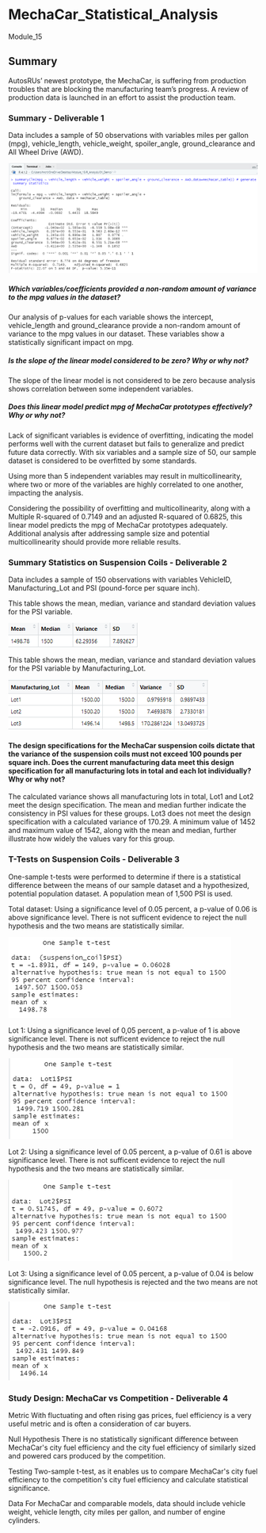 # MechaCar_Statistical_Analysis
Module_15

## Summary
AutosRUs’ newest prototype, the MechaCar, is suffering from production troubles that are blocking the manufacturing team’s progress. A review of production data is launched in an effort to assist the production team.

### Summary - Deliverable 1
Data includes a sample of 50 observations with variables miles per gallon (mpg), vehicle_length, vehicle_weight, spoiler_angle, ground_clearance and All Wheel Drive (AWD).

![Summary Analysis](/Resources/Del1Summary.png)

##### Which variables/coefficients provided a non-random amount of variance to the mpg values in the dataset?
Our analysis of p-values for each variable shows the intercept, vehicle_length and ground_clearance provide a non-random amount of variance to the mpg values in our dataset.
These variables show a statistically significant impact on mpg.
 	
##### Is the slope of the linear model considered to be zero? Why or why not?
The slope of the linear model is not considered to be zero because analysis shows correlation between some independent variables.

##### Does this linear model predict mpg of MechaCar prototypes effectively? Why or why not?
Lack of significant variables is evidence of overfitting, indicating the model performs well with the current dataset but fails to generalize and predict future data correctly.  With six variables and a sample size of 50, our sample dataset is considered to be overfitted by some standards.

Using more than 5 independent variables may result in multicollinearity, where two or more of the variables are highly correlated to one another, impacting the analysis.

Considering the possibility of overfitting and multicollinearity, along with a Multiple R-squared of 0.7149 and an adjusted R-squared of 0.6825, this linear model predicts the mpg of MechaCar prototypes adequately.  Additional analysis after addressing sample size and potential multicollinearity should provide more reliable results.

### Summary Statistics on Suspension Coils - Deliverable 2
Data includes a sample of 150 observations with variables VehicleID, Manufacturing_Lot and PSI (pound-force per square inch).

This table shows the mean, median, variance and standard deviation values for the PSI variable.

![Summary Analysis](/Resources/Del2TotalSummary.png)


This table shows the mean, median, variance and standard deviation values for the PSI variable by Manufacturing_Lot.

![Summary Analysis-PSI](/Resources/Del2LotSummary.png)


#### The design specifications for the MechaCar suspension coils dictate that the variance of the suspension coils must not exceed 100 pounds per square inch. Does the current manufacturing data meet this design specification for all manufacturing lots in total and each lot individually? Why or why not?
The calculated variance shows all manufacturing lots in total, Lot1 and Lot2 meet the design specification.  The mean and median further indicate the consistency in PSI values for these groups.  Lot3 does not meet the design specification with a calculated variance of 170.29.  A minimum value of 1452 and maximum value of 1542, along with the mean and median, further illustrate how widely the values vary for this group.


### T-Tests on Suspension Coils - Deliverable 3
One-sample t-tests were performed to determine if there is a statistical difference between the means of our sample dataset and a hypothesized, potential population dataset.  A population mean of 1,500 PSI is used.


Total dataset:  Using a significance level of 0.05 percent, a p-value of 0.06 is above significance level.  There is not sufficent evidence to reject the null hypothesis and the
two means are statistically similar.

![PSI-All](/Resources/Del3PSIALL.png)



Lot 1:  Using a significance level of 0,05 percent, a p-value of 1 is above significance level.  There is not sufficent evidence to reject the null hypothesis and the two
means are statistically similar.

![PSI-Lot 1](/Resources/Del3Lot1.png)



Lot 2:  Using a significance level of 0.05 percent, a p-value of 0.61 is above significance level.  There is not sufficent evidence to reject the null hypothesis and the two
means are statistically similar.

![PSI-Lot 2](/Resources/Del3Lot2.png)



Lot 3:  Using a significance level of 0.05 percent, a p-value of 0.04 is below significance level.  The null hypothesis is rejected and the two means are not statistically
similar.

![PSI-Lot 3](/Resources/Del3Lot3.png)


### Study Design: MechaCar vs Competition - Deliverable 4
Metric
With fluctuating and often rising gas prices, fuel efficiency is a very useful metric and is often a consideration of car buyers.

Null Hypothesis
There is no statistically significant difference between MechaCar's city fuel efficiency and the city fuel efficiency of similarly sized and powered cars produced by the competition.

Testing
Two-sample t-test, as it enables us to compare MechaCar's city fuel efficiency to the competition's city fuel efficiency and calculate statistical significance.

Data
For MechaCar and comparable models, data should include vehicle weight, vehicle length, city miles per gallon, and number of engine cylinders.

